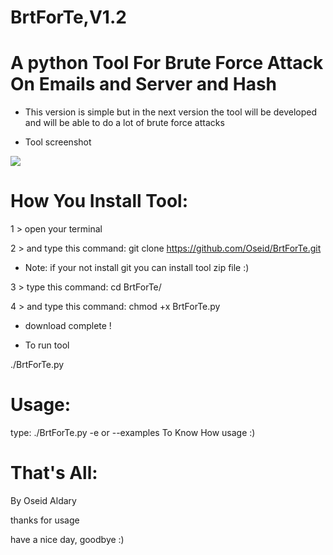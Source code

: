 # BrtForTe,V1.2

# A python Tool For Brute Force Attack On Emails and Server and Hash 

- This version is simple but in the next version the tool will be developed and will be able to do a lot of brute force attacks

- Tool screenshot

![](https://scontent.fjrs2-1.fna.fbcdn.net/v/t1.0-9/22008047_163661894216158_2610355187463579366_n.jpg?oh=c185dab33efe598ac4a92bee4d968fb0&oe=5A8180FE)

# How You Install Tool:

1 > open your terminal

2 > and type this command: git clone https://github.com/Oseid/BrtForTe.git

- Note: if your not install git you can install tool zip file :) 

3 > type this command: cd BrtForTe/

4 > and type this command: chmod +x BrtForTe.py


- download complete !

- To run tool

./BrtForTe.py


# Usage:

type: ./BrtForTe.py -e or --examples To Know How usage :)

# That's All:

By Oseid Aldary

thanks for usage

have a nice day, goodbye :)
